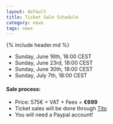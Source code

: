 ```yaml
---
layout: default
title: Ticket Sale Schedule
category: news
tags: news
---
```


{% include header.md %}


- Sunday, June 16th, 18:00 CEST
- Sunday, June 23rd, 18:00 CEST
- Sunday, June 30th, 18:00 CEST
- Sunday, July 7th, 18:00 CEST

<h4>Sale process:</h4>

- Price: 575€ + VAT + Fees = <strong>€699</strong>
- Ticket sales will be done through <a href="https://tito.io/">Tito</a>
- You will need a Paypal account!
